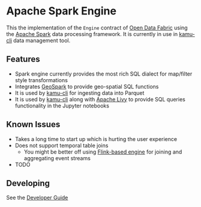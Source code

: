 # Apache Spark Engine
This the implementation of the `Engine` contract of [Open Data Fabric](http://opendatafabric.org/) using the [Apache Spark](https://spark.apache.org/) data processing framework. It is currently in use in [kamu-cli](https://github.com/kamu-data/kamu-cli) data management tool.


## Features
- Spark engine currently provides the most rich SQL dialect for map/filter style transformations
- Integrates [GeoSpark](http://geospark.datasyslab.org/) to provide geo-spatial SQL functions
- It is used by [kamu-cli](https://github.com/kamu-data/kamu-cli) for ingesting data into Parquet
- It is used by [kamu-cli](https://github.com/kamu-data/kamu-cli) along with [Apache Livy](https://livy.apache.org/) to provide SQL queries functionality in the Jupyter notebooks


## Known Issues
- Takes a long time to start up which is hurting the user experience
- Does not support temporal table joins
  - You might be better off using [Flink-based engine](https://github.com/kamu-data/kamu-engine-flink) for joining and aggregating event streams
- TODO


## Developing
See the [Developer Guide](DEVELOPER.md)